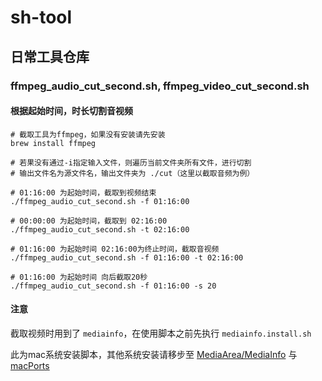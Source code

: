 # sh-tool

## 日常工具仓库

### ffmpeg_audio_cut_second.sh, ffmpeg_video_cut_second.sh

#### 根据起始时间，时长切割音视频

```shell
# 截取工具为ffmpeg，如果没有安装请先安装
brew install ffmpeg

# 若果没有通过-i指定输入文件，则遍历当前文件夹所有文件，进行切割
# 输出文件名为源文件名，输出文件夹为 ./cut（这里以截取音频为例）

# 01:16:00 为起始时间，截取到视频结束
./ffmpeg_audio_cut_second.sh -f 01:16:00

# 00:00:00 为起始时间，截取到 02:16:00
./ffmpeg_audio_cut_second.sh -t 02:16:00

# 01:16:00 为起始时间 02:16:00为终止时间，截取音视频
./ffmpeg_audio_cut_second.sh -f 01:16:00 -t 02:16:00

# 01:16:00 为起始时间 向后截取20秒
./ffmpeg_audio_cut_second.sh -f 01:16:00 -s 20
```

#### 注意

截取视频时用到了 `mediainfo`，在使用脚本之前先执行 `mediainfo.install.sh`

此为mac系统安装脚本，其他系统安装请移步至 [MediaArea/MediaInfo](https://github.com/MediaArea/MediaInfo) 与 [macPorts](https://guide.macports.org/#installing.shell)
